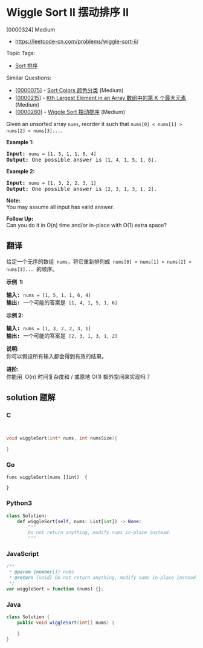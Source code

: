 # Wiggle Sort II 摆动排序 II

[0000324] Medium

- https://leetcode-cn.com/problems/wiggle-sort-ii/

Topic Tags:

- [Sort 排序](https://leetcode-cn.com/tag/sort/)

Similar Questions:

- [[0000075](https://leetcode-cn.com/problems/sort-colors/)] - [Sort Colors 颜色分类](./0000075.sort-colors.md) (Medium)
- [[0000215](https://leetcode-cn.com/problems/kth-largest-element-in-an-array/)] - [Kth Largest Element in an Array 数组中的第 K 个最大元素](./0000215.kth-largest-element-in-an-array.md) (Medium)
- [[0000280](https://leetcode-cn.com/problems/wiggle-sort/)] - [Wiggle Sort 摆动排序](./0000280.wiggle-sort.md) (Medium)

Given an unsorted array `nums`, reorder it such that `nums[0] < nums[1] > nums[2] < nums[3]...`.

**Example 1:**

<pre><strong>Input: </strong><code>nums = [1, 5, 1, 1, 6, 4]</code>
<strong>Output: </strong>One possible answer is <code>[1, 4, 1, 5, 1, 6]</code>.</pre>

**Example 2:**

<pre><strong>Input: </strong><code>nums = [1, 3, 2, 2, 3, 1]</code>
<strong>Output:</strong> One possible answer is <code>[2, 3, 1, 3, 1, 2]</code>.</pre>

**Note:**  
You may assume all input has valid answer.

**Follow Up:**  
Can you do it in O(n) time and/or in-place with O(1) extra space?

## 翻译

给定一个无序的数组  `nums`，将它重新排列成  `nums[0] < nums[1] > nums[2] < nums[3]...`  的顺序。

**示例  1:**

<pre><strong>输入: </strong><code>nums = [1, 5, 1, 1, 6, 4]</code>
<strong>输出: </strong>一个可能的答案是 <code>[1, 4, 1, 5, 1, 6]</code></pre>

**示例 2:**

<pre><strong>输入: </strong><code>nums = [1, 3, 2, 2, 3, 1]</code>
<strong>输出:</strong> 一个可能的答案是 <code>[2, 3, 1, 3, 1, 2]</code></pre>

**说明:**  
你可以假设所有输入都会得到有效的结果。

**进阶:**  
你能用  O(n) 时间复杂度和 / 或原地 O(1) 额外空间来实现吗？

## solution 题解

### C

```c


void wiggleSort(int* nums, int numsSize){

}
```

### Go

```golang
func wiggleSort(nums []int)  {

}
```

### Python3

```python
class Solution:
    def wiggleSort(self, nums: List[int]) -> None:
        """
        Do not return anything, modify nums in-place instead.
        """
```

### JavaScript

```javascript
/**
 * @param {number[]} nums
 * @return {void} Do not return anything, modify nums in-place instead.
 */
var wiggleSort = function (nums) {};
```

### Java

```java
class Solution {
    public void wiggleSort(int[] nums) {

    }
}
```
